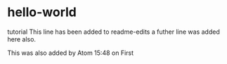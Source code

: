 # hello-world
tutorial
This line has been added to readme-edits
a futher line was added here also.

This was also added by Atom
15:48 on First
